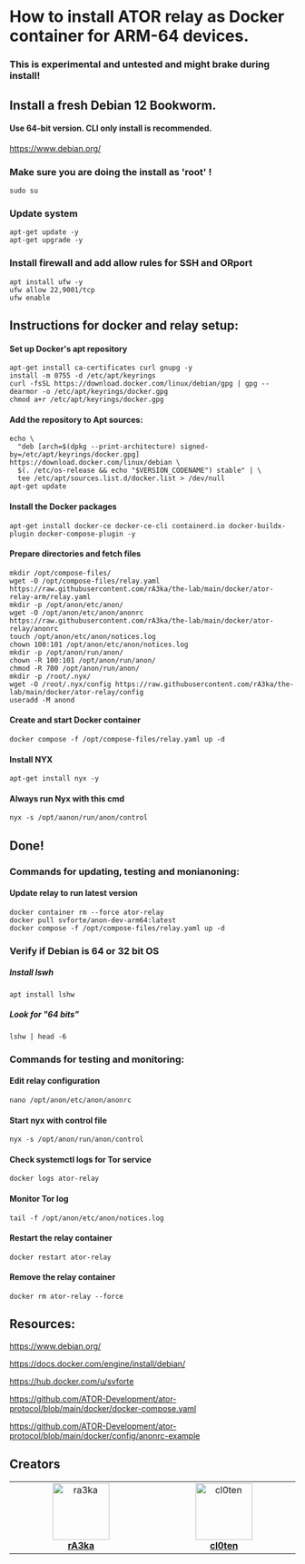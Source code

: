 # How to install ATOR relay as Docker container for ARM-64 devices. 
### This is experimental and untested and might brake during install!

## Install a fresh Debian 12 Bookworm. 
#### Use 64-bit version. CLI only install is recommended.

https://www.debian.org/

### Make sure you are doing the install as 'root' !
```
sudo su
```
### Update system
```
apt-get update -y
apt-get upgrade -y
```

### Install firewall and add allow rules for SSH and ORport
```
apt install ufw -y
ufw allow 22,9001/tcp
ufw enable
```

## Instructions for docker and relay setup:
#### Set up Docker's apt repository
```
apt-get install ca-certificates curl gnupg -y
install -m 0755 -d /etc/apt/keyrings
curl -fsSL https://download.docker.com/linux/debian/gpg | gpg --dearmor -o /etc/apt/keyrings/docker.gpg
chmod a+r /etc/apt/keyrings/docker.gpg
```
#### Add the repository to Apt sources:
```
echo \
  "deb [arch=$(dpkg --print-architecture) signed-by=/etc/apt/keyrings/docker.gpg] https://download.docker.com/linux/debian \
  $(. /etc/os-release && echo "$VERSION_CODENAME") stable" | \
  tee /etc/apt/sources.list.d/docker.list > /dev/null
apt-get update
```
#### Install the Docker packages
```
apt-get install docker-ce docker-ce-cli containerd.io docker-buildx-plugin docker-compose-plugin -y
```

#### Prepare directories and fetch files
```
mkdir /opt/compose-files/
wget -O /opt/compose-files/relay.yaml https://raw.githubusercontent.com/rA3ka/the-lab/main/docker/ator-relay-arm/relay.yaml
mkdir -p /opt/anon/etc/anon/
wget -O /opt/anon/etc/anon/anonrc https://raw.githubusercontent.com/rA3ka/the-lab/main/docker/ator-relay/anonrc
touch /opt/anon/etc/anon/notices.log
chown 100:101 /opt/anon/etc/anon/notices.log
mkdir -p /opt/anon/run/anon/
chown -R 100:101 /opt/anon/run/anon/
chmod -R 700 /opt/anon/run/anon/
mkdir -p /root/.nyx/
wget -O /root/.nyx/config https://raw.githubusercontent.com/rA3ka/the-lab/main/docker/ator-relay/config
useradd -M anond
```

#### Create and start Docker container
```
docker compose -f /opt/compose-files/relay.yaml up -d
```

#### Install NYX
```
apt-get install nyx -y
```
#### Always run Nyx with this cmd
```
nyx -s /opt/aanon/run/anon/control
```


## Done!

### Commands for updating, testing and monianoning:

#### Update relay to run latest version
```
docker container rm --force ator-relay
docker pull svforte/anon-dev-arm64:latest
docker compose -f /opt/compose-files/relay.yaml up -d
```


### Verify if Debian is 64 or 32 bit OS
##### Install lswh
```
apt install lshw
```
##### Look for "64 bits"
```
lshw | head -6 
```

### Commands for testing and monitoring:

#### Edit relay configuration
```
nano /opt/anon/etc/anon/anonrc
```

#### Start nyx with control file
```
nyx -s /opt/anon/run/anon/control
```
#### Check systemctl logs for Tor service
```
docker logs ator-relay
```
#### Monitor Tor log
```
tail -f /opt/anon/etc/anon/notices.log
```
#### Restart the relay container
```
docker restart ator-relay
```
#### Remove the relay container
```
docker rm ator-relay --force
```

## Resources:

https://www.debian.org/

https://docs.docker.com/engine/install/debian/

https://hub.docker.com/u/svforte

https://github.com/ATOR-Development/ator-protocol/blob/main/docker/docker-compose.yaml

https://github.com/ATOR-Development/ator-protocol/blob/main/docker/config/anonrc-example

## Creators

<table>
  <tbody>
    <tr>
       <td align="center" valign="top" width="14.28%"><a href="https://github.com/ra3ka"><img src="https://avatars.githubusercontent.com/u/72023964?v=4" width="100px;" alt="ra3ka"/><br /><b>rA3ka</b></a><br /></td>
       <td align="center" valign="top" width="14.28%"><a href="https://github.com/cl0ten"><img src="https://avatars.githubusercontent.com/u/143603910?v=4" width="100px;" alt="cl0ten"/><br /><b>cl0ten</b></a><br /></td>
    </tr>
  </tbody>
</table>
